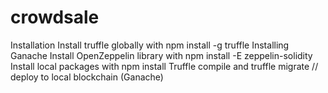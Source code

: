 # crowdsale
Installation
Install truffle globally with npm install -g truffle
Installing Ganache
Install OpenZeppelin library with npm install -E zeppelin-solidity
Install local packages with npm install
Truffle compile and truffle migrate // deploy to local blockchain (Ganache)
